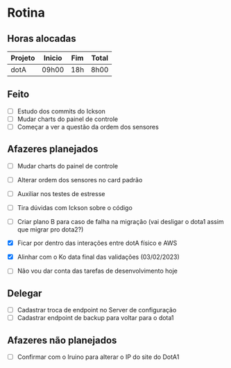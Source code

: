 # Rotina

## Horas alocadas

Projeto | Inicio | Fim | Total
--------|-------|-------|------
dotA    | 09h00 | 18h | 8h00

## Feito

- [ ] Estudo dos commits do Ickson
- [ ] Mudar charts do painel de controle
- [ ] Começar a ver a questão da ordem dos sensores

## Afazeres planejados

- [ ] Mudar charts do painel de controle
- [ ] Alterar ordem dos sensores no card padrão
- [ ] Auxiliar nos testes de estresse
- [ ] Tira dúvidas com Ickson sobre o código
- [ ] Criar plano B para caso de falha na migração (vai desligar o dota1 assim que migrar pro dota2?)

- [x] Ficar por dentro das interações entre dotA físico e AWS
- [x] Alinhar com o Ko data final das validações (03/02/2023)
- [ ] Não vou dar conta das tarefas de desenvolvimento hoje

## Delegar

- [ ] Cadastrar troca de endpoint no Server de configuração
- [ ] Cadastrar endpoint de backup para voltar para o dota1

## Afazeres não planejados

- [ ] Confirmar com o Iruino para alterar o IP do site do DotA1


<!--stackedit_data:
eyJoaXN0b3J5IjpbMTYzNjAzNTU3OCwtMTQ4NjI3NDMwMSwtMT
E2MTgxNyw3NjU0OTgyMTksLTE5MTMxNDIzOTIsNzU4Mjc4Mjk2
LDEzNDQwMzYzMTcsNjI2MjQyMjQ1LDE4ODIwMjgxNTMsLTExMD
g2MDYwMzUsNzUwNjE2NTUzLC0zNTU1MjkzMDMsNTkxMDA1ODY0
LDMxOTgxOTgzNywtMTQ2MjQ0NzU0NiwxNjM4NDgyOTYyLC0xMj
A3MjE0NDQwLDIwNjE1NzU3NjUsMjExMzQ4OTk2OSwxMDY4Nzky
N119
-->